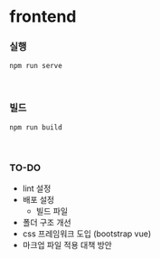 # frontend

### 실행
```
npm run serve
```

<br>

### 빌드
```
npm run build
```

<br>

### TO-DO 
* lint 설정 
* 배포 설정
  * 빌드 파일
* 폴더 구조 개선
* css 프레임워크 도입 (bootstrap vue)
* 마크업 파일 적용 대책 방안 

